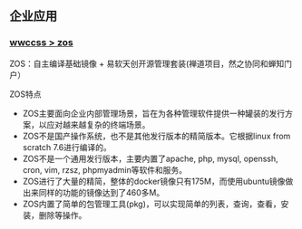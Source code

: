 ## 企业应用


### [wwccss > zos](https://hub.alauda.cn/repos/wwccss/zos)
ZOS：自主编译基础镜像 + 易软天创开源管理套装(禅道项目，然之协同和蝉知门户）

ZOS特点
* ZOS主要面向企业内部管理场景，旨在为各种管理软件提供一种罐装的发行方案，以应对越来越复杂的终端场景。
* ZOS不是国产操作系统，也不是其他发行版本的精简版本。它根据linux from scratch 7.6进行编译的。
* ZOS不是一个通用发行版本，主要内置了apache, php, mysql, openssh, cron, vim, rzsz, phpmyadmin等软件和服务。
* ZOS进行了大量的精简，整体的docker镜像只有175M，而使用ubuntu镜像做出来同样的功能的镜像达到了460多M。
* ZOS内置了简单的包管理工具(pkg)，可以实现简单的列表，查询，查看，安装，删除等操作。

